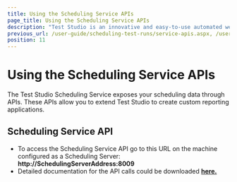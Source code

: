 ```yaml
---
title: Using the Scheduling Service APIs
page_title: Using the Scheduling Service APIs
description: "Test Studio is an innovative and easy-to-use automated web, WPF and load testing solution. Test Studio tests support essential technologies like ASP.NET AJAX, Silverlight, PHP and MVC. HTML5, Testing framework, functional testing, performance testing, load testing, exploratory testing, manual testing."
previous_url: /user-guide/scheduling-test-runs/service-apis.aspx, /user-guide/scheduling-test-runs/service-apis
position: 11
---
```

# Using the Scheduling Service APIs

The Test Studio Scheduling Service exposes your scheduling data through APIs. These APIs allow you to extend Test Studio to create custom reporting applications.

## Scheduling Service API

- To access the Scheduling Service API go to this URL on the machine configured as a Scheduling Server: **http://SchedulingServerAddress:8009**
- Detailed documentation for the API calls could be downloaded <a href="/demoslibrary/SchedulingApiDocumentation.zip">**here.**</a>